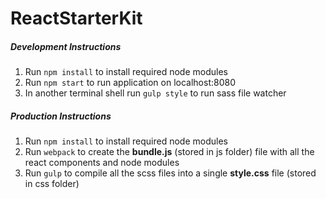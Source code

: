 # ReactStarterKit

##### Development Instructions
1. Run `npm install` to install required node modules
2. Run `npm start` to run application on localhost:8080
3. In another terminal shell run `gulp style` to run sass file watcher

##### Production Instructions
1. Run `npm install` to install required node modules
2. Run `webpack` to create the **bundle.js** (stored in js folder) file with all the react components and node modules
3. Run `gulp` to compile all the scss files into a single **style.css** file (stored in css folder)
